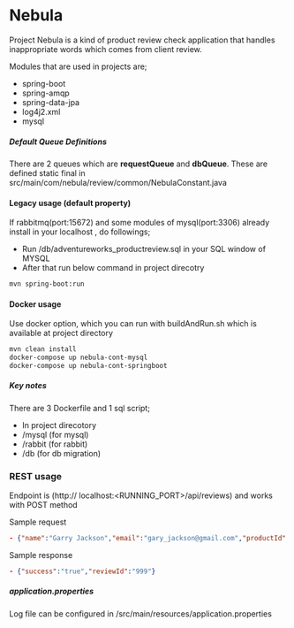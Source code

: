 # Nebula

Project Nebula is a kind of product review check application that handles inappropriate words which comes from client review.

Modules that are used in projects are;
 - spring-boot
 - spring-amqp
 - spring-data-jpa
 - log4j2.xml
 - mysql

##### Default Queue Definitions
There are 2 queues which are **requestQueue** and **dbQueue**. These are defined static final in src/main/com/nebula/review/common/NebulaConstant.java

#### Legacy usage (default property)
If rabbitmq(port:15672) and some modules of mysql(port:3306) already install in your localhost , do followings;
 - Run /db/adventureworks_productreview.sql in your SQL window of MYSQL
 - After that run below command in project direcotry
```sh
mvn spring-boot:run
```
#### Docker usage
Use docker option, which you can run with buildAndRun.sh which is available at project directory
```sh
mvn clean install
docker-compose up nebula-cont-mysql
docker-compose up nebula-cont-springboot
```
##### Key notes
There are 3 Dockerfile and 1 sql script;
 * In project direcotory
 * /mysql (for mysql)
 * /rabbit (for rabbit)
 * /db (for db migration)

### REST usage
Endpoint is (http:// localhost:<RUNNING_PORT>/api/reviews) and works with POST method

Sample request
```json
- {"name":"Garry Jackson","email":"gary_jackson@gmail.com","productId":"1231","review":"Nice stuff bro..!"}
```
Sample response
```json
- {"success":"true","reviewId":"999"}
```

##### application.properties
Log file can be configured in /src/main/resources/application.properties